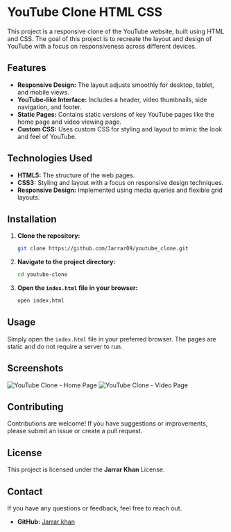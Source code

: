 # YouTube Clone HTML CSS

This project is a responsive clone of the YouTube website, built using HTML and CSS. The goal of this project is to recreate the layout and design of YouTube with a focus on responsiveness across different devices.

## Features

- **Responsive Design:** The layout adjusts smoothly for desktop, tablet, and mobile views.
- **YouTube-like Interface:** Includes a header, video thumbnails, side navigation, and footer.
- **Static Pages:** Contains static versions of key YouTube pages like the home page and video viewing page.
- **Custom CSS:** Uses custom CSS for styling and layout to mimic the look and feel of YouTube.

## Technologies Used

- **HTML5:** The structure of the web pages.
- **CSS3:** Styling and layout with a focus on responsive design techniques.
- **Responsive Design:** Implemented using media queries and flexible grid layouts.

## Installation

1. **Clone the repository:**
    ```bash
    git clone https://github.com/Jarrar09/youtube_clone.git
    ```
2. **Navigate to the project directory:**
    ```bash
    cd youtube-clone
    ```
3. **Open the `index.html` file in your browser:**
    ```bash
    open index.html
    ```

## Usage

Simply open the `index.html` file in your preferred browser. The pages are static and do not require a server to run.

## Screenshots

![YouTube Clone - Home Page](screenshots/home-page.png)
![YouTube Clone - Video Page](screenshots/video-page.png)

## Contributing

Contributions are welcome! If you have suggestions or improvements, please submit an issue or create a pull request.

## License

This project is licensed under the **Jarrar Khan**  License. 

## Contact

If you have any questions or feedback, feel free to reach out.

- **GitHub:** [Jarrar khan](https://github.com/Jarrar09)

